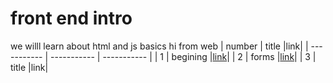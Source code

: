 # front end intro
 we willl learn about html and js basics
hi from web
| number | title |link|
| ----------- | ----------- | ----------- |
| 1 | begining |[link](./classes/class1.md)|
| 2 | forms |[link](./classes/class2.md)|
| 3 | title |link|